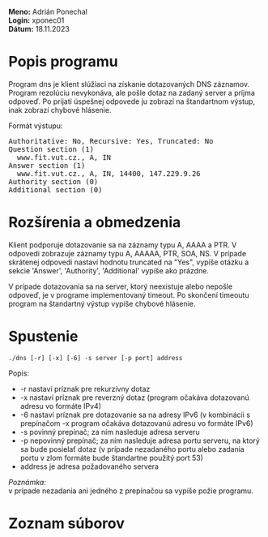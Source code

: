 **Meno:** Adrián Ponechal <br>
**Login:** xponec01 <br>
**Dátum:** 18.11.2023

# Popis programu
Program dns je klient slúžiaci na získanie dotazovaných DNS záznamov. Program rezolúciu nevykonáva, ale pošle dotaz na zadaný server a príjma odpoveď. 
Po prijatí úspešnej odpovede ju zobrazí na štandartnom výstup, inak zobrazí chybové hlásenie.

Formát výstupu:

<pre>
Authoritative: No, Recursive: Yes, Truncated: No
Question section (1) 
  www.fit.vut.cz., A, IN 
Answer section (1) 
  www.fit.vut.cz., A, IN, 14400, 147.229.9.26 
Authority section (0)
Additional section (0)
</pre>

# Rozšírenia a obmedzenia
Klient podporuje dotazovanie sa na záznamy typu A, AAAA a PTR. V odpovedi zobrazuje záznamy typu A, AAAAA, PTR, SOA, NS. V prípade skrátenej odpovedi nastaví hodnotu truncated na "Yes", vypíše otázku a sekcie 'Answer', 'Authority', 'Additional' vypíše ako prázdne. 

V prípade dotazovania sa na server, ktorý neexistuje alebo nepošle odpoveď, je v programe implementovaný timeout. Po skončení timeoutu program na štandartný výstup vypíše chybové hlásenie.

# Spustenie
<code>./dns [-r] [-x] [-6] -s server [-p port] address</code>

Popis: 
- -r nastaví príznak pre rekurzívny dotaz
- -x nastaví príznak pre reverzný dotaz (program očakáva dotazovanú adresu vo formáte IPv4)
- -6 nastaví príznak pre dotazovanie sa na adresy IPv6 (v kombinácii s prepínačom -x program očakáva dotazovanú adresu vo formáte IPv6)
- -s povinný prepínač; za ním nasleduje adresa serveru
- -p nepovinný prepínač; za ním nasleduje adresa portu serveru, na ktorý sa bude posielať dotaz (v prípade nezadaného portu alebo zadania portu v zlom formáte bude štandartne použitý port 53)
- address je adresa požadovaného servera

*Poznámka:* <br>
v prípade nezadania ani jedného z prepínačou sa vypíše požie programu.

# Zoznam súborov
